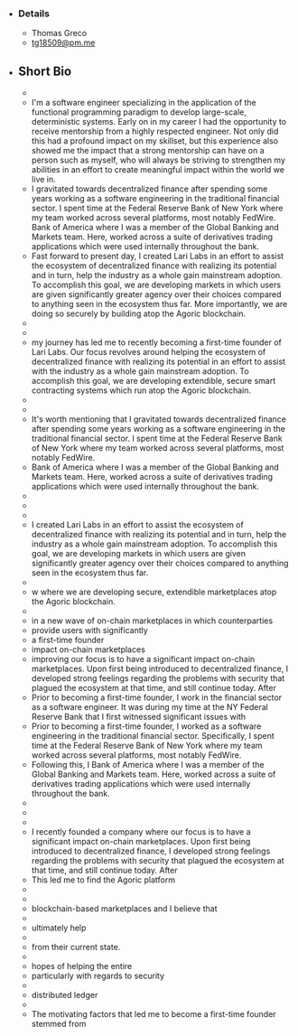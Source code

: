 - ### Details
	- Thomas Greco
	- tg18509@pm.me
- ## Short Bio
	-
	- I'm a software engineer specializing in the application of the functional programming paradigm to develop large-scale, deterministic systems. Early on in my career I had the opportunity to receive mentorship from a highly respected engineer. Not only did this had a profound impact on my skillset, but this experience also showed me the impact that a strong mentorship can have on a person such as myself, who will always be striving to strengthen my abilities in an effort to create meaningful impact within the world we live in.
	- I gravitated towards decentralized finance after spending some years working as a software engineering in the traditional financial sector. I spent time at the Federal Reserve Bank of New York where my team worked across several platforms, most notably FedWire. Bank of America where I was a member of the Global Banking and Markets team. Here, worked across a suite of derivatives trading applications which were used internally throughout the bank.
	- Fast forward to present day, I created Lari Labs in an effort to assist the ecosystem of decentralized finance with realizing its potential and in turn, help the industry as a whole gain mainstream adoption. To accomplish this goal, we are developing markets in which users are given significantly greater agency over their choices compared to anything seen in the ecosystem thus far. More importantly, we are doing so securely by building atop the Agoric blockchain.
	-
	-
	- my journey has led me to recently becoming a first-time founder of Lari Labs. Our focus revolves around helping the ecosystem of decentralized finance with realizing its potential in an effort to assist with the industry as a whole gain mainstream adoption. To accomplish this goal, we are developing extendible, secure smart contracting systems which run atop the Agoric blockchain.
	-
	-
	- It's worth mentioning that I gravitated towards decentralized finance after spending some years working as a software engineering in the traditional financial sector. I spent time at the Federal Reserve Bank of New York where my team worked across several platforms, most notably FedWire.
	- Bank of America where I was a member of the Global Banking and Markets team. Here, worked across a suite of derivatives trading applications which were used internally throughout the bank.
	-
	-
	-
	- I created Lari Labs in an effort to assist the ecosystem of decentralized finance with realizing its potential and in turn, help the industry as a whole gain mainstream adoption. To accomplish this goal, we are developing markets in which users are given significantly greater agency over their choices compared to anything seen in the ecosystem thus far.
	-
	- w where we are developing secure, extendible marketplaces atop the Agoric blockchain.
	-
	- in a new wave of on-chain marketplaces in which counterparties
	- provide users with significantly
	- a first-time founder
	- impact on-chain marketplaces
	- improving our focus is to have a significant impact on-chain marketplaces. Upon first being introduced to decentralized finance, I developed strong feelings regarding the problems with security that plagued the ecosystem at that time, and still continue today. After
	- Prior to becoming a first-time founder, I work in the financial sector as a software engineer. It was during my time at the NY Federal Reserve Bank that I first witnessed  significant issues with
	- Prior to becoming a first-time founder, I worked as a software engineering in the traditional financial sector. Specifically, I spent time at the Federal Reserve Bank of New York where my team worked across several platforms, most notably FedWire.
	- Following this, I Bank of America where I was a member of the Global Banking and Markets team. Here, worked across a suite of derivatives trading applications which were used internally throughout the bank.
	-
	-
	-
	- I recently founded a company where our focus is to have a significant impact on-chain marketplaces. Upon first being introduced to decentralized finance, I developed strong feelings regarding the problems with security that plagued the ecosystem at that time, and still continue today. After
	- This led me to find the Agoric platform
	-
	-
	- blockchain-based marketplaces and I believe that
	-
	- ultimately help
	-
	- from their current state.
	-
	- hopes of helping the entire
	- particularly with regards to security
	-
	- distributed ledger
	-
	- The motivating factors that led me to become a first-time founder stemmed from